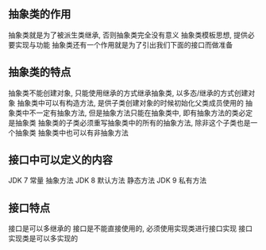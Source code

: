 ## 抽象类的作⽤
  抽象类就是为了被派⽣类继承, 否则抽象类完全没有意义
  抽象类模板思想, 提供必要实现与功能
  抽象类还有⼀个作⽤就是为了引出我们下⾯的接⼝⽽做准备

## 抽象类的特点
  抽象类不能创建对象, 只能使⽤继承的⽅式继承抽象类, 以多态/继承的⽅式创建对象
  抽象类中可以有构造⽅法, 是供⼦类创建对象的时候初始化⽗类成员使⽤的
  抽象类中不⼀定有抽象⽅法, 但是抽象⽅法只能在抽象类中, 即有抽象⽅法的类必定是抽象类
  抽象类的⼦类必须重写抽象类中的所有的抽象⽅法, 除⾮这个⼦类也是⼀个抽象类
  抽象类中也可以有⾮抽象⽅法

## 接⼝中可以定义的内容
  JDK 7
     常量
      抽象⽅法
  JDK 8
    默认⽅法
    静态⽅法
  JDK 9
    私有⽅法

## 接⼝特点
  接⼝是可以多继承的
  接⼝是不能直接使⽤的, 必须使⽤实现类进⾏接⼝实现
  接⼝实现类是可以多实现的


